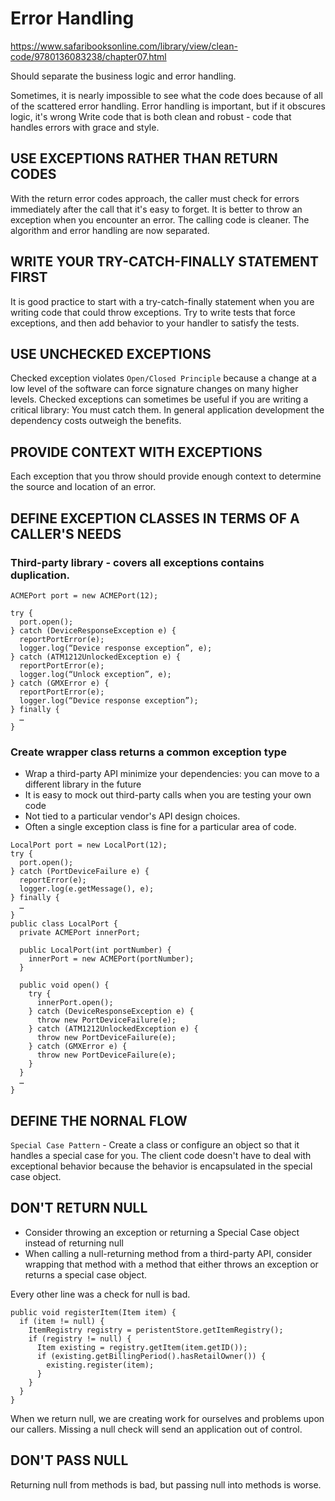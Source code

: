# Error Handling

https://www.safaribooksonline.com/library/view/clean-code/9780136083238/chapter07.html

Should separate the business logic and error handling.

Sometimes, it is nearly impossible to see what the code does because of all of the scattered error handling.
Error handling is important, but if it obscures logic, it's wrong
Write code that is both clean and robust - code that handles errors with grace and style.

## USE EXCEPTIONS RATHER THAN RETURN CODES

With the return error codes approach, the caller must check for errors immediately after the call that it's easy to forget.
It is better to throw an exception when you encounter an error. The calling code is cleaner. The algorithm and error handling are now separated.

## WRITE YOUR TRY-CATCH-FINALLY STATEMENT FIRST

It is good practice to start with a try-catch-finally statement when you are writing code that could throw exceptions.
Try to write tests that force exceptions, and then add behavior to your handler to satisfy the tests.

## USE UNCHECKED EXCEPTIONS

Checked exception violates `Open/Closed Principle` because a change at a low level of the software can force signature changes on many higher levels.
Checked exceptions can sometimes be useful if you are writing a critical library: You must catch them.
In general application development the dependency costs outweigh the benefits.

## PROVIDE CONTEXT WITH EXCEPTIONS

Each exception that you throw should provide enough context to determine the source and location of an error.

## DEFINE EXCEPTION CLASSES IN TERMS OF A CALLER'S NEEDS

### Third-party library - covers all exceptions contains duplication.

```
ACMEPort port = new ACMEPort(12);

try {
  port.open();
} catch (DeviceResponseException e) {
  reportPortError(e);
  logger.log(“Device response exception”, e);
} catch (ATM1212UnlockedException e) {
  reportPortError(e);
  logger.log(“Unlock exception”, e);
} catch (GMXError e) {
  reportPortError(e);
  logger.log(“Device response exception”);
} finally {
  …
}
```

### Create wrapper class returns a common exception type

- Wrap a third-party API minimize your dependencies: you can move to a different library in the future
- It is easy to mock out third-party calls when you are testing your own code
- Not tied to a particular vendor's API design choices.
- Often a single exception class is fine for a particular area of code.

```
LocalPort port = new LocalPort(12);
try {
  port.open();
} catch (PortDeviceFailure e) {
  reportError(e);
  logger.log(e.getMessage(), e);
} finally {
  …
}
public class LocalPort {
  private ACMEPort innerPort;

  public LocalPort(int portNumber) {
    innerPort = new ACMEPort(portNumber);
  }

  public void open() {
    try {
      innerPort.open();
    } catch (DeviceResponseException e) {
      throw new PortDeviceFailure(e);
    } catch (ATM1212UnlockedException e) {
      throw new PortDeviceFailure(e);
    } catch (GMXError e) {
      throw new PortDeviceFailure(e);
    }
  }
  …
}
```

## DEFINE THE NORNAL FLOW

`Special Case Pattern` - Create a class or configure an object so that it handles a special case for you.
The client code doesn't have to deal with exceptional behavior because the behavior is encapsulated in the special case object.

## DON'T RETURN NULL

- Consider throwing an exception or returning a Special Case object instead of returning null
- When calling a null-returning method from a third-party API, consider wrapping that method with a method that either throws an exception or returns a special case object.

Every other line was a check for null is bad.

```
public void registerItem(Item item) {
  if (item != null) {
    ItemRegistry registry = peristentStore.getItemRegistry();
    if (registry != null) {
      Item existing = registry.getItem(item.getID());
      if (existing.getBillingPeriod().hasRetailOwner()) {
        existing.register(item);
      }
    }
  }
}
```

When we return null, we are creating work for ourselves and problems upon our callers.
Missing a null check will send an application out of control.

## DON'T PASS NULL

Returning null from methods is bad, but passing null into methods is worse.
